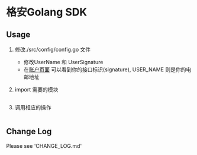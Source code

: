 # 格安Golang SDK

## Usage

1. 修改./src/config/config.go 文件

    - 修改UserName 和 UserSignature
    - 在[账户页面](https://www.cdnzz.com/account) 可以看到你的接口标识(signature), USER_NAME 则是你的电邮地址

2. import 需要的模块

  ```
  ```

3. 调用相应的操作

  ```
  ```

## Change Log

Please see 'CHANGE_LOG.md'



